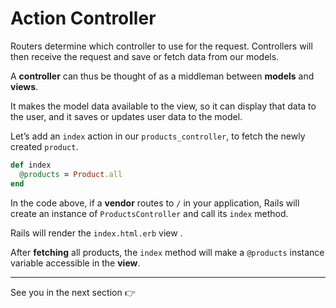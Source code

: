 # Action Controller 

Routers determine which controller to use for the request. Controllers will then receive the request and save or fetch data from our models.

A **controller** can thus be thought of as a middleman between **models** and **views**. 

It makes the model data available to the view, so it can display that data to the user, and it saves or updates user data to the model.

Let’s add an `index` action in our `products_controller`, to fetch the newly created `product`.

```ruby
def index 
  @products = Product.all
end
```

In the code above, if a **vendor** routes to `/` in your application, Rails will create an instance of `ProductsController` and call its `index` method.

Rails will render the `index.html.erb` view .

After **fetching** all products, the `index` method will make a `@products` instance variable accessible in the **view**.

***

See you in the next section 👉

